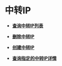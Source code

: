 # 中转IP<a name="PrivateNatTransitIp"></a>

 

-   **[查询中转IP列表](查询中转IP列表.md)**  

-   **[删除中转IP](删除中转IP.md)**  

-   **[创建中转IP](创建中转IP.md)**  

-   **[查询指定的中转IP详情](查询指定的中转IP详情.md)**  


